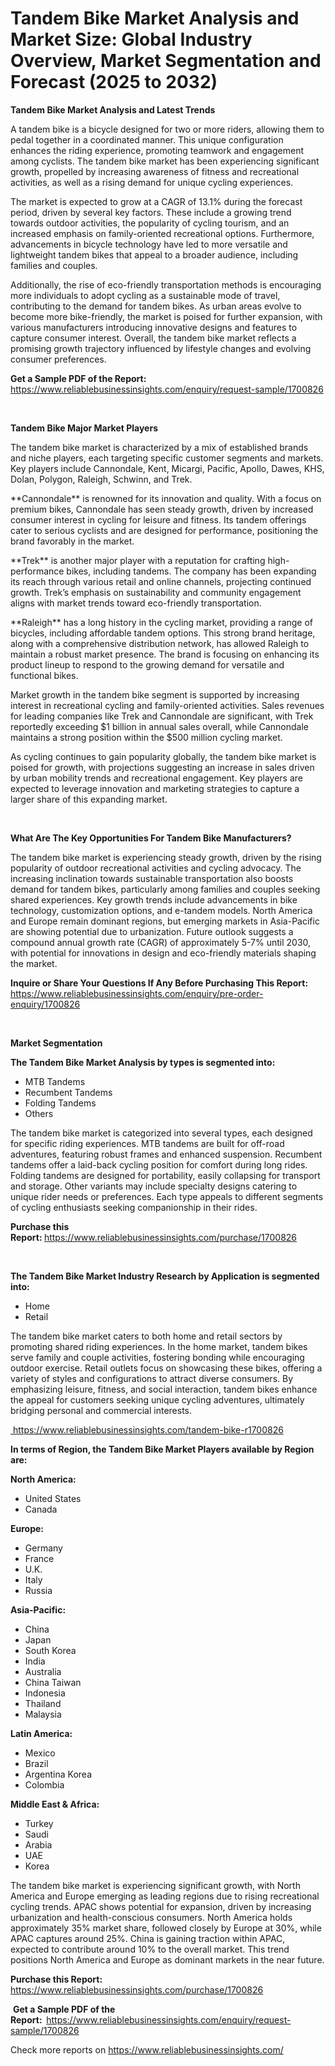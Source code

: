 <p><h1>Tandem Bike Market Analysis and Market Size: Global Industry Overview, Market Segmentation and Forecast (2025 to 2032)</h1></p><p><strong>Tandem Bike Market Analysis and Latest Trends</strong></p>
<p><p>A tandem bike is a bicycle designed for two or more riders, allowing them to pedal together in a coordinated manner. This unique configuration enhances the riding experience, promoting teamwork and engagement among cyclists. The tandem bike market has been experiencing significant growth, propelled by increasing awareness of fitness and recreational activities, as well as a rising demand for unique cycling experiences.</p><p>The market is expected to grow at a CAGR of 13.1% during the forecast period, driven by several key factors. These include a growing trend towards outdoor activities, the popularity of cycling tourism, and an increased emphasis on family-oriented recreational options. Furthermore, advancements in bicycle technology have led to more versatile and lightweight tandem bikes that appeal to a broader audience, including families and couples.</p><p>Additionally, the rise of eco-friendly transportation methods is encouraging more individuals to adopt cycling as a sustainable mode of travel, contributing to the demand for tandem bikes. As urban areas evolve to become more bike-friendly, the market is poised for further expansion, with various manufacturers introducing innovative designs and features to capture consumer interest. Overall, the tandem bike market reflects a promising growth trajectory influenced by lifestyle changes and evolving consumer preferences.</p></p>
<p><strong>Get a Sample PDF of the Report:&nbsp;</strong> <a href="https://www.reliablebusinessinsights.com/enquiry/request-sample/1700826?utm_campaign=113&utm_medium=2&utm_source=Github&utm_content=ia&utm_term=09012025&utm_id=tandem-bike">https://www.reliablebusinessinsights.com/enquiry/request-sample/1700826</a></p>
<p>&nbsp;</p>
<p><strong>Tandem Bike Major Market Players</strong></p>
<p><p>The tandem bike market is characterized by a mix of established brands and niche players, each targeting specific customer segments and markets. Key players include Cannondale, Kent, Micargi, Pacific, Apollo, Dawes, KHS, Dolan, Polygon, Raleigh, Schwinn, and Trek.</p><p>**Cannondale** is renowned for its innovation and quality. With a focus on premium bikes, Cannondale has seen steady growth, driven by increased consumer interest in cycling for leisure and fitness. Its tandem offerings cater to serious cyclists and are designed for performance, positioning the brand favorably in the market.</p><p>**Trek** is another major player with a reputation for crafting high-performance bikes, including tandems. The company has been expanding its reach through various retail and online channels, projecting continued growth. Trek’s emphasis on sustainability and community engagement aligns with market trends toward eco-friendly transportation.</p><p>**Raleigh** has a long history in the cycling market, providing a range of bicycles, including affordable tandem options. This strong brand heritage, along with a comprehensive distribution network, has allowed Raleigh to maintain a robust market presence. The brand is focusing on enhancing its product lineup to respond to the growing demand for versatile and functional bikes.</p><p>Market growth in the tandem bike segment is supported by increasing interest in recreational cycling and family-oriented activities. Sales revenues for leading companies like Trek and Cannondale are significant, with Trek reportedly exceeding $1 billion in annual sales overall, while Cannondale maintains a strong position within the $500 million cycling market.</p><p>As cycling continues to gain popularity globally, the tandem bike market is poised for growth, with projections suggesting an increase in sales driven by urban mobility trends and recreational engagement. Key players are expected to leverage innovation and marketing strategies to capture a larger share of this expanding market.</p></p>
<p>&nbsp;</p>
<p><strong>What Are The Key Opportunities For Tandem Bike Manufacturers?</strong></p>
<p><p>The tandem bike market is experiencing steady growth, driven by the rising popularity of outdoor recreational activities and cycling advocacy. The increasing inclination towards sustainable transportation also boosts demand for tandem bikes, particularly among families and couples seeking shared experiences. Key growth trends include advancements in bike technology, customization options, and e-tandem models. North America and Europe remain dominant regions, but emerging markets in Asia-Pacific are showing potential due to urbanization. Future outlook suggests a compound annual growth rate (CAGR) of approximately 5-7% until 2030, with potential for innovations in design and eco-friendly materials shaping the market.</p></p>
<p><strong>Inquire or Share Your Questions If Any Before Purchasing This Report:</strong> <a href="https://www.reliablebusinessinsights.com/enquiry/pre-order-enquiry/1700826?utm_campaign=113&utm_medium=2&utm_source=Github&utm_content=ia&utm_term=09012025&utm_id=tandem-bike">https://www.reliablebusinessinsights.com/enquiry/pre-order-enquiry/1700826</a></p>
<p>&nbsp;</p>
<p><strong>Market Segmentation</strong></p>
<p><strong>The Tandem Bike Market Analysis by types is segmented into:</strong></p>
<p><ul><li>MTB Tandems</li><li>Recumbent Tandems</li><li>Folding Tandems</li><li>Others</li></ul></p>
<p><p>The tandem bike market is categorized into several types, each designed for specific riding experiences. MTB tandems are built for off-road adventures, featuring robust frames and enhanced suspension. Recumbent tandems offer a laid-back cycling position for comfort during long rides. Folding tandems are designed for portability, easily collapsing for transport and storage. Other variants may include specialty designs catering to unique rider needs or preferences. Each type appeals to different segments of cycling enthusiasts seeking companionship in their rides.</p></p>
<p><strong>Purchase this Report:&nbsp;</strong><a href="https://www.reliablebusinessinsights.com/purchase/1700826?utm_campaign=113&utm_medium=2&utm_source=Github&utm_content=ia&utm_term=09012025&utm_id=tandem-bike">https://www.reliablebusinessinsights.com/purchase/1700826</a></p>
<p>&nbsp;</p>
<p><strong>The Tandem Bike Market Industry Research by Application is segmented into:</strong></p>
<p><ul><li>Home</li><li>Retail</li></ul></p>
<p><p>The tandem bike market caters to both home and retail sectors by promoting shared riding experiences. In the home market, tandem bikes serve family and couple activities, fostering bonding while encouraging outdoor exercise. Retail outlets focus on showcasing these bikes, offering a variety of styles and configurations to attract diverse consumers. By emphasizing leisure, fitness, and social interaction, tandem bikes enhance the appeal for customers seeking unique cycling adventures, ultimately bridging personal and commercial interests.</p></p>
<p><a href="https://www.reliablebusinessinsights.com/tandem-bike-r1700826?utm_campaign=113&utm_medium=2&utm_source=Github&utm_content=ia&utm_term=09012025&utm_id=tandem-bike">&nbsp;https://www.reliablebusinessinsights.com/tandem-bike-r1700826</a></p>
<p><strong>In terms of Region, the Tandem Bike Market Players available by Region are:</strong></p>
<p>
    <p> <strong> North America: </strong>
        <ul>
            <li>United States</li>
            <li>Canada</li>
        </ul>
        </p> 
    <p> <strong> Europe: </strong>
        <ul>
            <li>Germany</li>
            <li>France</li>
            <li>U.K.</li>
            <li>Italy</li>
            <li>Russia</li>
        </ul>
        </p> 
    <p> <strong> Asia-Pacific: </strong>
        <ul>
            <li>China</li>
            <li>Japan</li>
            <li>South Korea</li>
            <li>India</li>
            <li>Australia</li>
            <li>China Taiwan</li>
            <li>Indonesia</li>
            <li>Thailand</li>
            <li>Malaysia</li>
        </ul>
        </p> 
    <p> <strong> Latin America: </strong>
        <ul>
            <li>Mexico</li>
            <li>Brazil</li>
            <li>Argentina Korea</li>
            <li>Colombia</li>
        </ul>
        </p> 
    <p> <strong> Middle East & Africa: </strong>
        <ul>
            <li>Turkey</li>
            <li>Saudi</li>
            <li>Arabia</li>
            <li>UAE</li>
            <li>Korea</li>
        </ul>
    </p>
    </p>
<p><p>The tandem bike market is experiencing significant growth, with North America and Europe emerging as leading regions due to rising recreational cycling trends. APAC shows potential for expansion, driven by increasing urbanization and health-conscious consumers. North America holds approximately 35% market share, followed closely by Europe at 30%, while APAC captures around 25%. China is gaining traction within APAC, expected to contribute around 10% to the overall market. This trend positions North America and Europe as dominant markets in the near future.</p></p>
<p><strong>Purchase this Report: </strong><a href="https://www.reliablebusinessinsights.com/purchase/1700826?utm_campaign=113&utm_medium=2&utm_source=Github&utm_content=ia&utm_term=09012025&utm_id=tandem-bike">https://www.reliablebusinessinsights.com/purchase/1700826</a></p>
<p>&nbsp;<strong>Get a Sample PDF of the Report:&nbsp;&nbsp;</strong><a href="https://www.reliablebusinessinsights.com/enquiry/request-sample/1700826?utm_campaign=113&utm_medium=2&utm_source=Github&utm_content=ia&utm_term=09012025&utm_id=tandem-bike">https://www.reliablebusinessinsights.com/enquiry/request-sample/1700826</a></p>
<p><strong></strong></p>
<p>Check more reports on <a href="https://www.reliablebusinessinsights.com/?utm_campaign=113&utm_medium=2&utm_source=Github&utm_content=ia&utm_term=09012025&utm_id=tandem-bike">https://www.reliablebusinessinsights.com/</a></p>